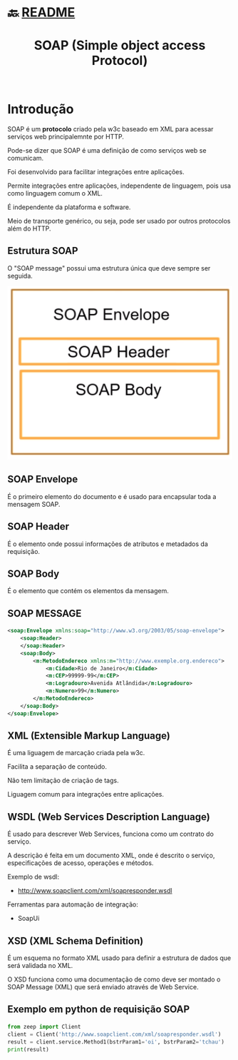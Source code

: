 # :back: [README](../../../README.md#fundamentos-da-programação)

<h1 align="center">
    SOAP (Simple object access Protocol)
</h1> 

<br>

# Introdução
SOAP é um **protocolo** criado pela w3c baseado em XML para acessar serviços web principalemnte por HTTP.

Pode-se dizer que SOAP é uma definição de como serviços web se comunicam.

Foi desenvolvido para facilitar integrações entre aplicações.

Permite integrações entre aplicações, independente de linguagem, pois usa como linguagem comum o XML.

É independente da plataforma e software.

Meio de transporte genérico, ou seja, pode ser usado por outros protocolos além do HTTP.

## Estrutura SOAP
O "SOAP message" possui uma estrutura única que deve sempre ser seguida.

![plot](files/soapMessage.png)

## SOAP Envelope
É o primeiro elemento do documento e é usado para encapsular toda a mensagem SOAP.

## SOAP Header
É o elemento onde possui informações de atributos e metadados da requisição.

## SOAP Body
É o elemento que contém os elementos da mensagem.

## SOAP MESSAGE
```xml
<soap:Envelope xmlns:soap="http://www.w3.org/2003/05/soap-envelope">
    <soap:Header>
    </soap:Header>
    <soap:Body>
        <m:MetodoEndereco xmlns:m="http://www.exemple.org.endereco">
            <m:Cidade>Rio de Janeiro</m:Cidade>
            <m:CEP>99999-99</m:CEP>
            <m:Logradouro>Avenida Atlândida</m:Logradouro>
            <m:Numero>99</m:Numero>
        </m:MetodoEndereco>
    </soap:Body>
</soap:Envelope>

```

## XML (Extensible Markup Language)
É uma liguagem de marcação criada pela w3c.

Facilita a separação de conteúdo.

Não tem limitação de criação de tags.

Liguagem comum para integrações entre aplicações.

## WSDL (Web Services Description Language)
É usado para descrever Web Services, funciona como um contrato do serviço.

A descrição é feita em um documento XML, onde é descrito o serviço, especificações de acesso, operações e métodos.

Exemplo de wsdl:
-   http://www.soapclient.com/xml/soapresponder.wsdl

Ferramentas para automação de integração:
-   SoapUi

## XSD (XML Schema Definition)
É um esquema no formato XML usado para definir a estrutura de dados que será validada no XML.

O XSD funciona como uma documentação de como deve ser montado o SOAP Message (XML) que será enviado através de Web Service.

## Exemplo em python de requisição SOAP

```py
from zeep import Client
client = Client('http://www.soapclient.com/xml/soapresponder.wsdl')
result = client.service.Method1(bstrParam1='oi', bstrParam2='tchau')
print(result)
```

<br>
<br>